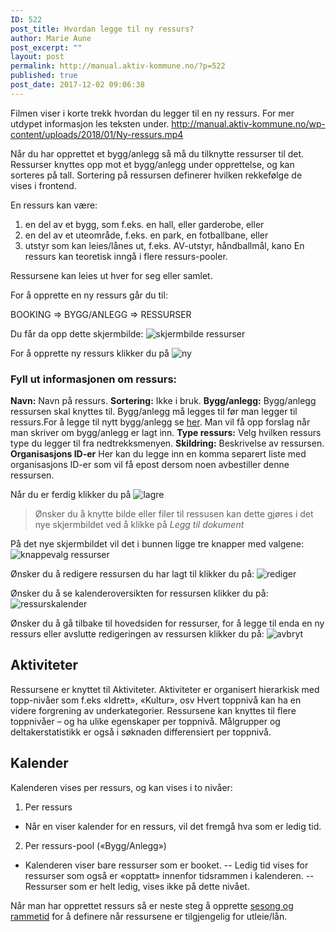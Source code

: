 ```yaml
---
ID: 522
post_title: Hvordan legge til ny ressurs?
author: Marie Aune
post_excerpt: ""
layout: post
permalink: http://manual.aktiv-kommune.no/?p=522
published: true
post_date: 2017-12-02 09:06:38
---
```

Filmen viser i korte trekk hvordan du legger til en ny ressurs. For mer utdypet informasjon les teksten under.
http://manual.aktiv-kommune.no/wp-content/uploads/2018/01/Ny-ressurs.mp4


Når du har opprettet et bygg/anlegg så må du tilknytte ressurser til det. Ressurser knyttes opp mot et bygg/anlegg under opprettelse, og kan sorteres på tall. Sortering på ressursen definerer hvilken rekkefølge de vises i frontend.

En ressurs kan være:
1. en del av et bygg, som f.eks. en hall, eller garderobe, eller 
2. en del av et uteområde, f.eks. en park, en fotballbane, eller
3. utstyr som kan leies/lånes ut, f.eks. AV-utstyr, håndballmål, kano
En ressurs kan teoretisk inngå i flere ressurs-pooler.

Ressursene kan leies ut hver for seg eller samlet.

For å opprette en ny ressurs går du til:

BOOKING => BYGG/ANLEGG => RESSURSER 

Du får da opp dette skjermbilde: 
![skjermbilde ressurser](http://manual.aktiv-kommune.no/wp-content/uploads/2017/12/Skjermbilderessurser.png)

For å opprette ny ressurs klikker du på 
![ny](http://manual.aktiv-kommune.no/wp-content/uploads/2017/12/NY.png)

### Fyll ut informasjonen om ressurs: 
**Navn:** Navn på ressurs.
**Sortering:** Ikke i bruk.
**Bygg/anlegg:** Bygg/anlegg ressursen skal knyttes til. Bygg/anlegg må legges til før man legger til ressurs.For å legge til nytt bygg/anlegg se [her](http://manual.aktiv-kommune.no/?p=166). Man vil få opp forslag når man skriver om bygg/anlegg er lagt inn. 
**Type ressurs:** Velg hvilken ressurs type du legger til fra nedtrekksmenyen.
**Skildring:** Beskrivelse av ressursen.
**Organisasjons ID-er** Her kan du legge inn en komma separert liste med organisasjons ID-er som vil få epost dersom noen avbestiller denne ressursen. 

Når du er ferdig klikker du på 
![lagre](http://manual.aktiv-kommune.no/wp-content/uploads/2017/12/lagre.png)

> Ønsker du å knytte bilde eller filer til ressusen kan dette gjøres i det nye skjermbildet ved å klikke på *Legg til dokument*

På det nye skjermbildet vil det i bunnen ligge tre knapper med valgene: 
![knappevalg ressurser](http://manual.aktiv-kommune.no/wp-content/uploads/2017/12/Skjermbilderessurs.png)

Ønsker du å redigere ressursen du har lagt til klikker du på:
![rediger](http://manual.aktiv-kommune.no/wp-content/uploads/2017/12/rediger.png)

Ønsker du å se kalenderoversikten for ressursen klikker du på:
![ressurskalender](http://manual.aktiv-kommune.no/wp-content/uploads/2017/12/ressurskalender.png)

Ønsker du å gå tilbake til hovedsiden for ressurser, for å legge til enda en ny ressurs eller avslutte redigeringen av ressursen klikker du på:
![avbryt](http://manual.aktiv-kommune.no/wp-content/uploads/2017/12/avbryt.png)

## Aktiviteter
Ressursene er knyttet til Aktiviteter.
Aktiviteter er organisert hierarkisk med topp-nivåer som f.eks «Idrett», «Kultur», osv
Hvert toppnivå kan ha en videre forgrening av underkategorier.
Ressursene kan knyttes til flere toppnivåer – og ha ulike egenskaper per toppnivå.
Målgrupper og deltakerstatistikk er også i søknaden differensiert per toppnivå.

## Kalender
Kalenderen vises per ressurs, og kan vises i to nivåer:
1) Per ressurs
- Når en viser kalender for en ressurs, vil det fremgå hva som er ledig tid.
2) Per ressurs-pool («Bygg/Anlegg»)
-  Kalenderen viser bare ressurser som er booket.
-- Ledig tid vises for ressurser som også er «opptatt» innenfor tidsrammen i kalenderen.
-- Ressurser som er helt ledig, vises ikke på dette nivået.


Når man har opprettet ressurs så er neste steg å opprette [sesong og rammetid](http://manual.aktiv-kommune.no/?p=502) for å definere når ressursene er tilgjengelig for utleie/lån.